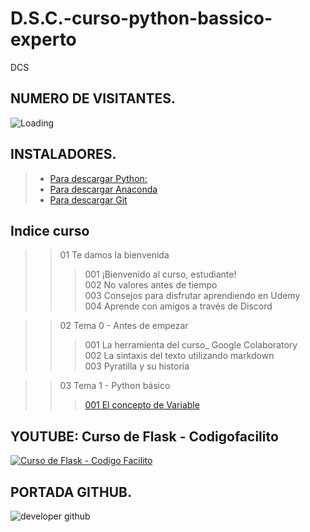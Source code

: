 # D.S.C.-curso-python-bassico-experto
DCS

## NUMERO DE VISITANTES.
<img align="left" src = "https://profile-counter.glitch.me/
D.S.C.-curso-python-basico-experto/count.svg" alt ="Loading"> <br>

## INSTALADORES.
> * [Para descargar Python:](https://www.python.org/) <br>
> * [Para descargar Anaconda](https://www.anaconda.com/products/individual) <br>
> * [Para descargar Git](https://git-scm.com/) <br>

## Indice curso
>> 01 Te damos la bienvenida
>>> 001 ¡Bienvenido al curso, estudiante!<br>
>>> 002 No valores antes de tiempo<br>
>>> 003 Consejos para disfrutar aprendiendo en Udemy<br>
>>> 004 Aprende con amigos a través de Discord<br>

>> 02 Tema 0 - Antes de empezar
>>> 001 La herramienta del curso_ Google Colaboratory<br>
>>> 002 La sintaxis del texto utilizando markdown<br>
>>> 003 Pyratilla y su historia<br>

>> 03 Tema 1 - Python básico
>>> [001 El concepto de Variable]()<br>

## YOUTUBE: Curso de Flask - Codigofacilito
[![Curso de Flask - Codigo Facilito](https://user-images.githubusercontent.com/36086876/149682172-1951c8ea-28c6-406f-8b34-44fcf27e3469.png)](https://youtube.com/playlist?list=PLagErt3C7iltAydvN6SgCVKsOH4xQQKsk)

## PORTADA GITHUB.
![developer github](https://user-images.githubusercontent.com/36086876/149681760-947f442b-a455-4f4a-80ab-1ce8341c83c6.png)